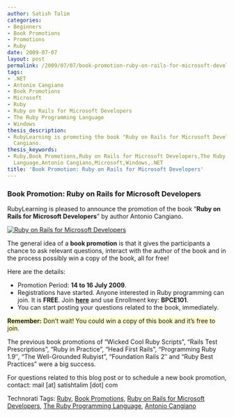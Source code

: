 ```yaml
---
author: Satish Talim
categories:
- Beginners
- Book Promotions
- Promotions
- Ruby
date: 2009-07-07
layout: post
permalink: /2009/07/07/book-promotion-ruby-on-rails-for-microsoft-developers/
tags:
- .NET
- Antonio Cangiano
- Book Promotions
- Microsoft
- Ruby
- Ruby on Rails for Microsoft Developers
- The Ruby Programming Language
- Windows
thesis_description:
- RubyLearning is promoting the book "Ruby on Rails for Microsoft Developers" by Antonio
  Cangiano.
thesis_keywords:
- Ruby,Book Promotions,Ruby on Rails for Microsoft Developers,The Ruby Programming
  Language,Antonio Cangiano,Microsoft,Windows,.NET
title: 'Book Promotion: Ruby on Rails for Microsoft Developers'
---
```


<div>
  <h3>
    Book Promotion: Ruby on Rails for Microsoft Developers
  </h3>
  
  <p>
    RubyLearning is pleased to announce the promotion of the book &#8220;<strong>Ruby on Rails for Microsoft Developers</strong>&#8221; by author Antonio Cangiano.
  </p>
  
  <p>
    <a href="http://www.wrox.com/WileyCDA/WroxTitle/Ruby-on-Rails-for-Microsoft-Developers.productCd-0470374950.html"><img class="alignright" src="http://rubylearning.com/images/Ruby-on-Rail_square.gif" style="border: 0px none;" alt="Ruby on Rails for Microsoft Developers" title="Ruby on Rails for Microsoft Developers" /></a>
  </p>
  
  <p>
    The general idea of a <strong>book promotion</strong> is that it gives the participants a chance to ask relevant questions, interact with the author of the book and in the process possibly win a copy of the book, all for free!
  </p>
  
  <p>
    Here are the details:
  </p>
  
  <ul>
    <li>
      Promotion Period: <strong>14 to 16 July 2009</strong>.
    </li>
    <li>
      Registrations have started. Anyone interested in Ruby programming can join. It is <strong>FREE</strong>. Join <a href="http://rubylearning.org/class/course/view.php?id=35"><b>here</b></a> and use Enrollment key: <b>BPCE101</b>.
    </li>
    <li>
      You can start posting your questions related to the book, immediately.
    </li>
  </ul>
  
  <p>
    <span style="background-color: #FFFFCC;"><b>Remember:</b> Don&#8217;t wait! You could win a copy of this book and it&#8217;s free to join</span>.
  </p>
  
  <p>
    The previous book promotions of &#8220;Wicked Cool Ruby Scripts&#8221;, &#8220;Rails Test Prescriptions&#8221;, &#8220;Ruby in Practice&#8221;, &#8220;Head First Rails&#8221;, &#8220;Programming Ruby 1.9&#8243;, &#8220;The Well-Grounded Rubyist&#8221;, &#8220;Foundation Rails 2&#8243; and &#8220;Ruby Best Practices&#8221; were a big success.
  </p>
  
  <p>
    For questions related to this blog post or to schedule a new book promotion, contact: mail [at] satishtalim [dot] com
  </p>
</div>

Technorati Tags: <a href="http://technorati.com/tag/Ruby" rel="tag">Ruby</a>, <a href="http://technorati.com/tag/Book+Promotions" rel="tag">Book Promotions</a>, <a href="http://technorati.com/tag/Ruby+on+Rails+for+Microsoft+Developers" rel="tag">Ruby on Rails for Microsoft Developers</a>, <a href="http://technorati.com/tag/The+Ruby+Programming+Language" rel="tag">The Ruby Programming Language</a>, <a href="http://technorati.com/tag/Antonio+Cangiano" rel="tag">Antonio Cangiano</a>
